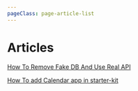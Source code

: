 ```yaml
---
pageClass: page-article-list
---
```


# Articles <Badge text="new" />

[How To Remove Fake DB And Use Real API](/articles/how-to-remove-fake-db-and-use-real-api.md)

[How To add Calendar app in starter-kit](/articles/how-to-add-calendar-app-in-starter-kit.md)
